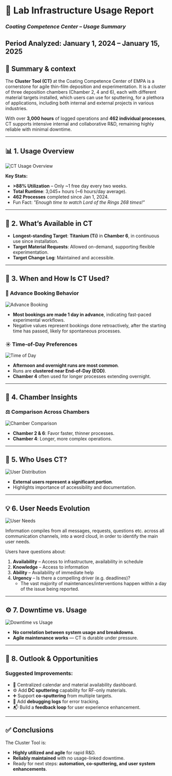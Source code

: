 # 📘 Lab Infrastructure Usage Report  
### *Coating Competence Center – Usage Summary*  
**Period Analyzed:** January 1, 2024 – January 15, 2025   
---

## 🧭 Summary & context

The **Cluster Tool (CT)** at the Coating Competence Center of EMPA is a cornerstone for agile thin-film deposition and experimentation. It is a cluster of three deposition chambers (Chamber 2, 4 and 6), each with different material targets installed, which users can use for sputtering, for a plethora of
applications, including both internal and external projects in various industries.

With over **3,000 hours** of logged operations and **462 individual processes**, CT supports intensive internal and collaborative R&D, remaining highly reliable with minimal downtime.

---

## 📊 1. Usage Overview

![CT Usage Overview](Images/Tudor_CT_usage_01.png)

**Key Stats:**
- **>88% Utilization** – Only ~1 free day every two weeks.
- **Total Runtime**: 3,045+ hours (~6 hours/day average).
- **462 Processes** completed since Jan 1, 2024.
- Fun Fact: *"Enough time to watch Lord of the Rings 268 times!"*

---

## 🔬 2. What’s Available in CT

- **Longest-standing Target**: **Titanium (Ti)** in **Chamber 6**, in continuous use since installation.
- **Target Material Requests**: Allowed on-demand, supporting flexible experimentation.
- **Target Change Log**: Maintained and accessible.

---

## 📅 3. When and How Is CT Used?

### 📆 Advance Booking Behavior

![Advance Booking](Images/z_How_early_booked_days.tif)

- **Most bookings are made 1 day in advance**, indicating fast-paced experimental workflows.
- Negative values represent bookings done retroactively, after the starting time has passed, likely for spontaneous processes.

### ☀️ Time-of-Day Preferences

![Time of Day](Images/Tudor_CT_usage_daytime.png)

- **Afternoon and overnight runs are most common**.
- Runs are **clustered near End-of-Day (EOD)**.
- **Chamber 4** often used for longer processes extending overnight.

---

## 🧪 4. Chamber Insights

### ⚖️ Comparison Across Chambers

![Chamber Comparison](Images/Tudor_CT_usage_chamber_comparison.png)

- **Chamber 2 & 6**: Favor faster, thinner processes.
- **Chamber 4**: Longer, more complex operations.

---

## 👤 5. Who Uses CT?

![User Distribution](Images/Tudor_CT_usage_user_distribution.png)

- **External users represent a significant portion**.
- Highlights importance of accessibility and documentation.

---

## 💡 6. User Needs Evolution

![User Needs](Images/Tudor_CT_usage_user_needs.png)

Information compiles from all messages, requests, questions etc. across all communication channels, into a word cloud, in order to identify
the main user needs.

Users have questions about:
1. **Availability** – Access to infrastructure, availability in schedule
2. **Knowledge** – Access to information
3. **Ability** – Availability of immediate help
4. **Urgency** – Is there a compelling driver (e.g. deadlines)?
	- The vast majority of maintenances/interventions happen within a day of the issue being reported.

---

## ⚙️ 7. Downtime vs. Usage

![Downtime vs Usage](Images/Tudor_CT_usage_downtime.png)

- **No correlation between system usage and breakdowns**.
- **Agile maintenance works** — CT is durable under pressure.

---

## 🔭 8. Outlook & Opportunities

### Suggested Improvements:
- 📅 Centralized calendar and material availability dashboard.
- ⚙️ Add **DC sputtering** capability for RF-only materials.
- ➕ Support **co-sputtering** from multiple targets.
- 🐛 Add **debugging logs** for error tracking.
- 📬 Build a **feedback loop** for user experience enhancement.

---

## ✅ Conclusions

The Cluster Tool is:
- **Highly utilized and agile** for rapid R&D.
- **Reliably maintained** with no usage-linked downtime.
- Ready for next steps: **automation, co-sputtering, and user system enhancements**.

